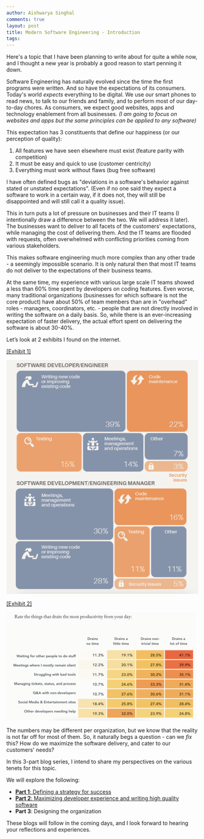 ```yaml
---
author: Aishwarya Singhal
comments: true
layout: post
title: Modern Software Engineering - Introduction
tags:
---
```


Here's a topic that I have been planning to write about for quite a while now, and I thought a new year is probably a good reason to start penning it down.

Software Engineering has naturally evolved since the time the first programs were written. And so have the expectations of its consumers. Today's world *expects* everything to be digital. We use our smart phones to read news, to talk to our friends and family, and to perform most of our day-to-day chores. As consumers, we expect good websites, apps and technology enablement from all businesses. *(I am going to focus on websites and apps but the same principles can be applied to any software)*

This expectation has 3 constituents that define our happiness (or our perception of quality):

1. All features we have seen elsewhere must exist (feature parity with competition)
2. It must be easy and quick to use (customer centricity)
3. Everything must work without flaws (bug free software)

I have often defined bugs as "deviations in a software's behavior against stated or unstated expectations". (Even if no one said they expect a software to work in a certain way, if it does not, they will still be disappointed and will still call it a quality issue).

This in turn puts a lot of pressure on businesses and their IT teams (I intentionally draw a difference between the two. We will address it later). The businesses want to deliver to all facets of the customers' expectations, while managing the cost of delivering them. And the IT teams are flooded with requests, often overwhelmed with conflicting priorities coming from various stakeholders.

This makes software engineering much more complex than any other trade - a seemingly impossible scenario. It is only natural then that most IT teams do not deliver to the expectations of their business teams.

At the same time, my experience with various large scale IT teams showed a less than 60% time spent by developers on coding features. Even worse, many traditional organizations (businesses for which software is not the core product) have about 50% of team members than are in "overhead" roles - managers, coordinators, etc. - people that are not directly involved in writing the software on a daily basis. So, while there is an ever-increasing expectation of faster delivery, the actual effort spent on delivering the software is about 30-40%.

Let’s look at 2 exhibits I found on the internet.

[[Exhibit 1]](https://thenewstack.io/how-much-time-do-developers-spend-actually-writing-code/) 

[![](/assets/development-time-utilization.png)](/assets/development-time-utilization.png)

[[Exhibit 2]](https://www.pluralsight.com/blog/teams/2017-software-developer-productivity-survey) 

[![](/assets/developer-time-drain.png)](/assets/developer-time-drain.png)

The numbers may be different per organization, but we know that the reality is not far off for most of them. So, it naturally begs a question - can we *fix* this? How do we maximize the software delivery, and cater to our customers' needs?

In this 3-part blog series, I intend to share my perspectives on the various tenets for this topic.

We will explore the following:

* [**Part 1**: Defining a strategy for success](/2021/01/04/modern-software-engineering-part-1.html)
* [**Part 2**: Maximizing developer experience and writing high quality software](/2021/01/08/modern-software-engineering-part-2.html)
* **Part 3**: Designing the organization

These blogs will follow in the coming days, and I look forward to hearing your reflections and experiences.
